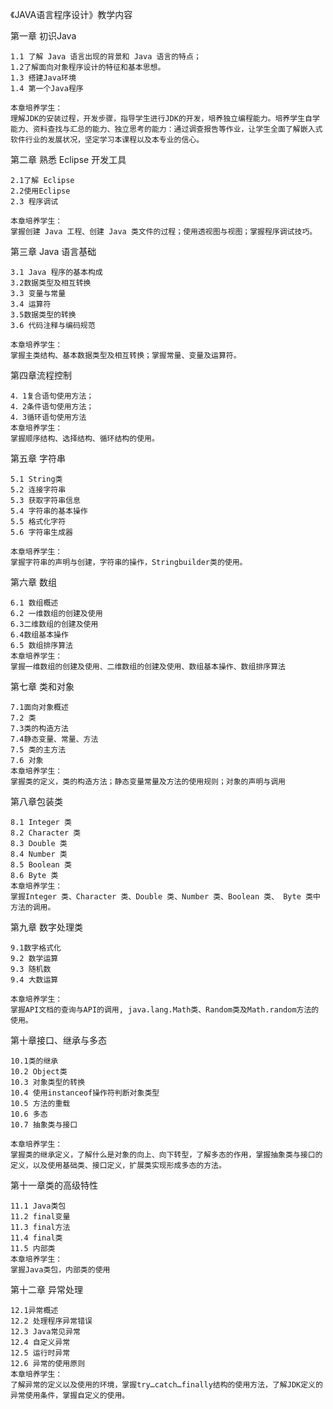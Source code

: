 《JAVA语言程序设计》教学内容

第一章 初识Java

    1.1 了解 Java 语言出现的背景和 Java 语言的特点；
    1.2了解面向对象程序设计的特征和基本思想。
    1.3 搭建Java环境
    1.4 第一个Java程序
    
    本章培养学生：
    理解JDK的安装过程，开发步骤，指导学生进行JDK的开发，培养独立编程能力。培养学生自学能力、资料查找与汇总的能力、独立思考的能力：通过调查报告等作业，让学生全面了解嵌入式软件行业的发展状况，坚定学习本课程以及本专业的信心。

第二章 熟悉 Eclipse 开发工具

    2.1了解 Eclipse
    2.2使用Eclipse 
    2.3 程序调试
    
    本章培养学生：
    掌握创建 Java 工程、创建 Java 类文件的过程；使用透视图与视图；掌握程序调试技巧。 

第三章 Java 语言基础

    3.1 Java 程序的基本构成
    3.2数据类型及相互转换
    3.3 变量与常量
    3.4 运算符
    3.5数据类型的转换
    3.6 代码注释与编码规范
    
    本章培养学生：
    掌握主类结构、基本数据类型及相互转换；掌握常量、变量及运算符。 

第四章流程控制

    4．1复合语句使用方法；
    4．2条件语句使用方法；
    4．3循环语句使用方法
    本章培养学生：
    掌握顺序结构、选择结构、循环结构的使用。

第五章  字符串

    5.1 String类 
    5.2 连接字符串
    5.3 获取字符串信息
    5.4 字符串的基本操作
    5.5 格式化字符
    5.6 字符串生成器
    
    本章培养学生：
    掌握字符串的声明与创建，字符串的操作，Stringbuilder类的使用。 

第六章 数组

    6.1 数组概述 
    6.2 一维数组的创建及使用
    6.3二维数组的创建及使用
    6.4数组基本操作
    6.5 数组排序算法
    本章培养学生：
    掌握一维数组的创建及使用、二维数组的创建及使用、数组基本操作、数组排序算法

第七章 类和对象

    7.1面向对象概述 
    7.2 类
    7.3类的构造方法 
    7.4静态变量、常量、方法
    7.5 类的主方法
    7.6 对象
    本章培养学生：
    掌握类的定义，类的构造方法；静态变量常量及方法的使用规则；对象的声明与调用

第八章包装类

    8.1 Integer 类
    8.2 Character 类
    8.3 Double 类
    8.4 Number 类
    8.5 Boolean 类
    8.6 Byte 类
    本章培养学生：
    掌握Integer 类、Character 类、Double 类、Number 类、Boolean 类、 Byte 类中方法的调用。

第九章 数字处理类

    9.1数字格式化 
    9.2 数学运算 
    9.3 随机数
    9.4 大数运算
    
    本章培养学生：
    掌握API文档的查询与API的调用, java.lang.Math类、Random类及Math.random方法的使用。

第十章接口、继承与多态

    10.1类的继承 
    10.2 Object类 
    10.3 对象类型的转换
    10.4 使用instanceof操作符判断对象类型
    10.5 方法的重载
    10.6 多态
    10.7 抽象类与接口
    
    本章培养学生：
    掌握类的继承定义，了解什么是对象的向上、向下转型，了解多态的作用，掌握抽象类与接口的定义，以及使用基础类、接口定义，扩展类实现形成多态的方法。

第十一章类的高级特性

    11.1 Java类包 
    11.2 final变量 
    11.3 final方法
    11.4 final类
    11.5 内部类
    本章培养学生：
    掌握Java类包，内部类的使用

第十二章 异常处理

    12.1异常概述 
    12.2 处理程序异常错误 
    12.3 Java常见异常
    12.4 自定义异常
    12.5 运行时异常
    12.6 异常的使用原则
    本章培养学生：
    了解异常的定义以及使用的环境，掌握try…catch…finally结构的使用方法，了解JDK定义的异常使用条件，掌握自定义的使用。

